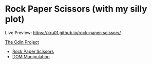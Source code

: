 # Rock Paper Scissors (with my silly plot)
Live Preview: https://kru01.github.io/rock-paper-scissors/

[The Odin Project](https://www.theodinproject.com/paths/foundations/courses/foundations)
- [Rock Paper Scissors](https://www.theodinproject.com/paths/foundations/courses/foundations/lessons/rock-paper-scissors)
- [DOM Manipulation](https://www.theodinproject.com/paths/foundations/courses/foundations/lessons/dom-manipulation#practice)
